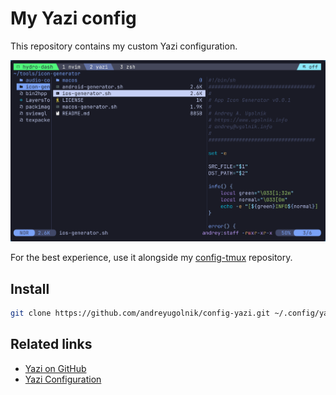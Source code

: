# My Yazi config

This repository contains my custom Yazi configuration.

![Yazi](https://github.com/andreyugolnik/config-yazi/blob/master/yazi.png?raw=true)

For the best experience, use it alongside my [config-tmux](https://github.com/andreyugolnik/config-tmux.git) repository.

## Install

```sh
git clone https://github.com/andreyugolnik/config-yazi.git ~/.config/yazi
```

## Related links

- [Yazi on GitHub](https://github.com/sxyazi/yazi)
- [Yazi Configuration](https://yazi-rs.github.io/docs/installation)
